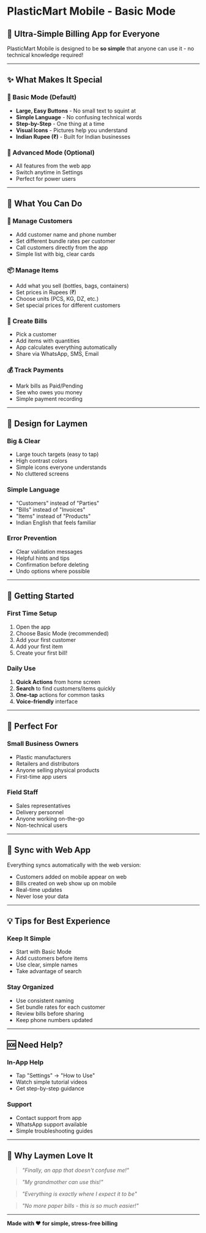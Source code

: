 # PlasticMart Mobile - Basic Mode

## 🎯 **Ultra-Simple Billing App for Everyone**

PlasticMart Mobile is designed to be **so simple** that anyone can use it - no technical knowledge required!

---

## ✨ **What Makes It Special**

### **🌟 Basic Mode (Default)**
- **Large, Easy Buttons** - No small text to squint at
- **Simple Language** - No confusing technical words
- **Step-by-Step** - One thing at a time
- **Visual Icons** - Pictures help you understand
- **Indian Rupee (₹)** - Built for Indian businesses

### **🚀 Advanced Mode (Optional)**
- All features from the web app
- Switch anytime in Settings
- Perfect for power users

---

## 📱 **What You Can Do**

### **👥 Manage Customers**
- Add customer name and phone number
- Set different bundle rates per customer
- Call customers directly from the app
- Simple list with big, clear cards

### **📦 Manage Items**
- Add what you sell (bottles, bags, containers)
- Set prices in Rupees (₹)
- Choose units (PCS, KG, DZ, etc.)
- Set special prices for different customers

### **🧾 Create Bills**
- Pick a customer
- Add items with quantities
- App calculates everything automatically
- Share via WhatsApp, SMS, Email

### **💰 Track Payments**
- Mark bills as Paid/Pending
- See who owes you money
- Simple payment recording

---

## 🎨 **Design for Laymen**

### **Big & Clear**
- Large touch targets (easy to tap)
- High contrast colors
- Simple icons everyone understands
- No cluttered screens

### **Simple Language**
- "Customers" instead of "Parties"
- "Bills" instead of "Invoices"
- "Items" instead of "Products"
- Indian English that feels familiar

### **Error Prevention**
- Clear validation messages
- Helpful hints and tips
- Confirmation before deleting
- Undo options where possible

---

## 🚦 **Getting Started**

### **First Time Setup**
1. Open the app
2. Choose Basic Mode (recommended)
3. Add your first customer
4. Add your first item
5. Create your first bill!

### **Daily Use**
1. **Quick Actions** from home screen
2. **Search** to find customers/items quickly
3. **One-tap** actions for common tasks
4. **Voice-friendly** interface

---

## 🎯 **Perfect For**

### **Small Business Owners**
- Plastic manufacturers
- Retailers and distributors
- Anyone selling physical products
- First-time app users

### **Field Staff**
- Sales representatives
- Delivery personnel
- Anyone working on-the-go
- Non-technical users

---

## 🔄 **Sync with Web App**

Everything syncs automatically with the web version:
- Customers added on mobile appear on web
- Bills created on web show up on mobile
- Real-time updates
- Never lose your data

---

## 💡 **Tips for Best Experience**

### **Keep It Simple**
- Start with Basic Mode
- Add customers before items
- Use clear, simple names
- Take advantage of search

### **Stay Organized**
- Use consistent naming
- Set bundle rates for each customer
- Review bills before sharing
- Keep phone numbers updated

---

## 🆘 **Need Help?**

### **In-App Help**
- Tap "Settings" → "How to Use"
- Watch simple tutorial videos
- Get step-by-step guidance

### **Support**
- Contact support from app
- WhatsApp support available
- Simple troubleshooting guides

---

## 🌟 **Why Laymen Love It**

> *"Finally, an app that doesn't confuse me!"*

> *"My grandmother can use this!"*

> *"Everything is exactly where I expect it to be"*

> *"No more paper bills - this is so much easier!"*

---

**Made with ❤️ for simple, stress-free billing**